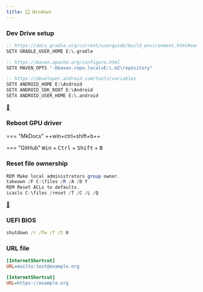 ```yaml
---
title: 🪟 Windows
---
```


### Dev Drive setup

```cmd
:: https://docs.gradle.org/current/userguide/build_environment.html#sec:gradle_environment_variables
SETX GRADLE_USER_HOME E:\.gradle

:: https://maven.apache.org/configure.html
SETX MAVEN_OPTS "-Dmaven.repo.local=E:\.m2\repository"

:: https://developer.android.com/tools/variables
SETX ANDROID_HOME E:\Android
SETX ANDROID_SDK_ROOT E:\Android
SETX ANDROID_USER_HOME E:\.android
```

[🔗](https://learn.microsoft.com/en-us/windows/dev-drive/)

### Reboot GPU driver

=== "MkDocs"
    ++win+ctrl+shift+b++

=== "GitHub"
    <kbd>Win</kbd> + <kbd>Ctrl</kbd> + <kbd>Shift</kbd> + <kbd>B</kbd>

### Reset file ownership

```powershell
REM Make local administrators group owner.
takeown /F C:\files /R /A /D Y
REM Reset ACLs to defaults.
icacls C:\files /reset /T /C /L /Q
```

[🔗](https://superuser.com/a/813881/733209)

### UEFI BIOS

```bat
shutdown /r /fw /f /t 0
```

### URL file

```ini title="email.url"
[InternetShortcut]
URL=mailto:test@example.org
```

```ini title="example.url"
[InternetShortcut]
URL=https://example.org
```
